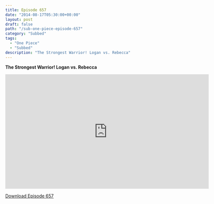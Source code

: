 ```yaml
---
title: Episode 657
date: "2014-08-17T05:30:00+00:00"
layout: post
draft: false
path: "/sub-one-piece-episode-657"
category: "Subbed"
tags:
  - "One Piece"
  - "Subbed"
description: "The Strongest Warrior! Logan vs. Rebecca"
---
```


**The Strongest Warrior! Logan vs. Rebecca**

<iframe width="640" height="360" src="https://www.rapidvideo.com/e/G6FRPG72JT" frameborder="0" marginwidth=0 marginheight=0 scrolling=no allowfullscreen></iframe>

<a href="http://ouo.io/qs/eCodkFEQ?s=https://rapidvid.to/d/https://www.rapidvideo.com/e/G6FRPG72JT">Download Episode 657</a>
